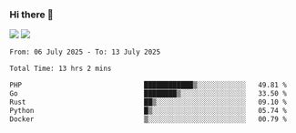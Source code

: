 ### Hi there 👋️

![](https://komarev.com/ghpvc/?username=Loner1024)
![](https://hit.yhype.me/github/profile?account_id=20189164)

<!--START_SECTION:waka-->

```txt
From: 06 July 2025 - To: 13 July 2025

Total Time: 13 hrs 2 mins

PHP                              ████████████▒░░░░░░░░░░░░   49.81 %
Go                               ████████▒░░░░░░░░░░░░░░░░   33.50 %
Rust                             ██▒░░░░░░░░░░░░░░░░░░░░░░   09.10 %
Python                           █▒░░░░░░░░░░░░░░░░░░░░░░░   05.74 %
Docker                           ▒░░░░░░░░░░░░░░░░░░░░░░░░   00.79 %
```

<!--END_SECTION:waka-->



